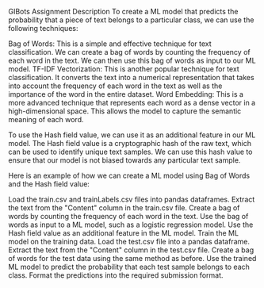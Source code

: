 GIBots Assignment Description
To create a ML model that predicts the probability that a piece of text belongs to a particular class, we can use the following techniques:

Bag of Words: This is a simple and effective technique for text classification. We can create a bag of words by counting the frequency of each word in the text. We can then use this bag of words as input to our ML model.
TF-IDF Vectorization: This is another popular technique for text classification. It converts the text into a numerical representation that takes into account the frequency of each word in the text as well as the importance of the word in the entire dataset.
Word Embedding: This is a more advanced technique that represents each word as a dense vector in a high-dimensional space. This allows the model to capture the semantic meaning of each word.

To use the Hash field value, we can use it as an additional feature in our ML model. The Hash field value is a cryptographic hash of the raw text, which can be used to identify unique text samples. We can use this hash value to ensure that our model is not biased towards any particular text sample.

Here is an example of how we can create a ML model using Bag of Words and the Hash field value:

Load the train.csv and trainLabels.csv files into pandas dataframes.
Extract the text from the "Content" column in the train.csv file.
Create a bag of words by counting the frequency of each word in the text.
Use the bag of words as input to a ML model, such as a logistic regression model.
Use the Hash field value as an additional feature in the ML model.
Train the ML model on the training data.
Load the test.csv file into a pandas dataframe.
Extract the text from the "Content" column in the test.csv file.
Create a bag of words for the test data using the same method as before.
Use the trained ML model to predict the probability that each test sample belongs to each class.
Format the predictions into the required submission format.


